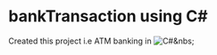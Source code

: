 # bankTransaction using C#
Created this project i.e ATM banking in ![C#](https://img.shields.io/badge/c%26-%23239120.svg?style=for-the-badge&logo=c-sharp&logoColor=white)&nbs;
